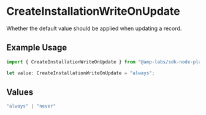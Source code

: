 # CreateInstallationWriteOnUpdate

Whether the default value should be applied when updating a record.

## Example Usage

```typescript
import { CreateInstallationWriteOnUpdate } from "@amp-labs/sdk-node-platform/models/operations";

let value: CreateInstallationWriteOnUpdate = "always";
```

## Values

```typescript
"always" | "never"
```